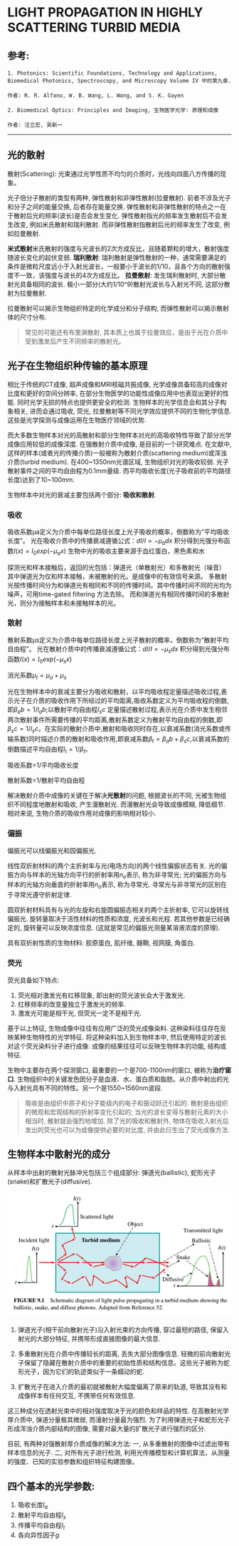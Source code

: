 # LIGHT PROPAGATION IN HIGHLY SCATTERING TURBID MEDIA

## 参考:
	1. Photonics: Scientific Foundations, Technology and Applications, Biomedical Photonics, Spectroscopy, and Microscopy Volume IV 中的第九章. 

	作者: R. R. Alfano, W. B. Wang, L. Wang, and S. K. Gayen

	2. Biomedical Optics: Principles and Imaging, 生物医学光学: 原理和成像

	作者: 汪立宏, 吴新一

---

## 光的散射

散射(Scattering): 光束通过光学性质不均匀的介质时，光线向四面八方传播的现象。

光子倍分子散射的类型有两种, 弹性散射和非弹性散射(拉曼散射). 前者不涉及光子和分子之间的能量交换, 后者存在能量交换. 弹性散射和非弹性散射的特点之一在于散射后光的频率(波长)是否会发生变化. 弹性散射指光的频率发生散射后不会发生改变, 例如米氏散射和瑞利散射. 而非弹性散射指散射后光的频率发生了改变, 例如拉曼散射. 

**米式散射**米氏散射的强度与光波长的2次方成反比，且随着颗粒的增大，散射强度随波长变化的起伏变弱. 
**瑞利散射**: 瑞利散射是弹性散射的一种，通常需要满足的条件是微粒尺度远小于入射光波长，一般要小于波长的1/10，且各个方向的散射强度不一致，该强度与波长的4次方成反比。
**拉曼散射**: 发生瑞利散射时, 大部分散射光具备相同的波长. 极小一部分(大约1/10^9)散射光波长与入射光不同, 这部分散射为拉曼散射. 

拉曼散射可以揭示生物组织特定的化学成分和分子结构, 而弹性散射可以揭示散射体的尺寸分布. 

> 常见的可能还有布里渊散射, 其本质上也属于拉曼效应，是由于光在介质中受到激发后产生不同频率的散射光。

## 光子在生物组织种传输的基本原理

相比于传统的CT成像, 超声成像和MRI核磁共振成像, 光学成像具备较高的成像对比度和更好的空间分辨率, 在部分生物医学的功能性成像应用中也表现出更好的性能. 同时光学无损的特点也提供更安全的检测. 生物样本的光学信息会和其分子构象相关, 进而会通过吸收, 荧光, 拉曼散射等不同光学效应提供不同的生物化学信息. 这些是光学探测与成像运用在生物医疗领域的优势. 

而大多数生物样本对光的高散射和部分生物样本对光的高吸收特性导致了部分光学成像应用较低的成像深度. 在强散射介质中成像, 是目前的一个研究难点. 在文献中, 这样的样本(或者光的传播介质)一般被称为散射介质(scattering medium)或浑浊介质(turbid medium). 在400~1350nm光谱区域, 生物组织对光的吸收较弱. 光子散射事件之间的平均自由程为0.1mm量级. 而平均吸收长度(光子吸收前的平均路径长度)达到了10~100mm. 

生物样本中对光的衰减主要包括两个部分: **吸收和散射**. 

### 吸收
吸收系数μa定义为介质中每单位路径长度上光子吸收的概率，倒数称为“平均吸收长度”。
光在吸收介质中的传播衰减遵循公式：$dI/I=−μ_a dx$
积分得到光强分布函数$I(x)=I_0exp⁡(−μ_a x)$
生物中光的吸收主要来源于血红蛋白，黑色素和水

探测光和样本接触后，返回的光包括：弹道光（单散射光）和多散射光（噪音）
其中弹道光为仅和样本接触，未被散射的光。是成像中的有效信号来源。
多散射光按传播时间分为和弹道光有相同和不同的传播时间。其中传播时间不同的光均为噪声，可用time-gated filtering 方法去除。
而和弹道光有相同传播时间的多散射光，则分为接触样本和未接触样本的光。

### 散射

散射系数μs定义为介质中每单位路径长度上光子散射的概率，倒数称为“散射平均自由程”。
光在散射介质中的传播衰减遵循公式：$dI/I=−μ_s dx$
积分得到光强分布函数$I(x)=I_0  exp⁡(−μ_s x)$

消光系数$μ_t=μ_a+μ_s$

光在生物样本中的衰减主要分为吸收和散射，以平均吸收程定量描述吸收过程,表示光子在介质的吸收作用下所经过的平均距离,吸收系数定义为平均吸收程的倒数,即$β_ab=1/l_ab$;以散射平均自由程$l_sc$ 定量描述散射过程,表示光在介质中发生相邻两次散射事件所需要传播的平均距离,散射系数定义为散射平均自由程的倒数,即$β_sc=1/l_sc$。在实际的散射介质中,散射和吸收同时存在,以衰减系数(消光系数或传输系数)同时描述介质的散射和吸收作用,即衰减系数$β_t=β_ab+β_sc$,以衰减系数的倒数描述平均自由程$l_t=1/β_t。$

吸收系数=1/平均吸收长度

散射系数=1/散射平均自由程

解决散射介质中成像的关键在于解决**光散射**的问题, 根据波长的不同, 光被生物组织不同程度地散射和吸收, 产生漫散射光. 而漫散射光会导致成像模糊, 降低细节. 相对来说, 生物介质的吸收作用对成像的影响相对较小. 

### 偏振

偏振光可以线偏振光和园偏振光. 

线性双折射材料的两个主折射率与光(电场方向)的两个线性偏振状态有关. 光的偏振方向与样本的光轴方向平行的折射率用$n_e$表示, 称为非寻常光; 光的偏振方向与样本的光轴方向垂直的折射率用$n_o$表示, 称为寻常光. 寻常光与非寻常光的区别在于寻常光遵守折射定律. 

圆双折射材料具有与光的左旋和右旋圆偏振态相关的两个主折射率, 它可以旋转线偏振光. 旋转量取决于活性材料的性质和浓度, 光波长和光程. 若其他参数是已经确定的, 旋转量可以反映浓度信息. (这就是常见的偏振光测量某溶液浓度的原理). 

具有双折射性质的生物材料: 胶原蛋白, 肌纤维, 髓鞘, 视网膜, 角蛋白. 

### 荧光

荧光具备如下特点:
1. 荧光相对激发光有红移现象, 即出射的荧光波长会大于激发光. 
2. 红移频率的改变量独立于激发光的频率. 
3. 激发光可能是相干光, 但荧光一定不是相干光. 

基于以上特征, 生物成像中往往有应用广泛的荧光成像染料. 这种染料往往存在反映某种生物特性的光学特征. 将这种染料加入到生物样本中, 然后使用特定的波长对这个荧光染料分子进行成像. 成像的结果往往可以反映生物样本的功能, 结构或特征. 

生物中主要存在两个探测窗口, 最重要的一个是700-1100nm的窗口, 被称为**治疗窗口**. 生物组织中的关键发色团分子是血液、水、蛋白质和脂肪。从介质中射出的光与入射光具有不同的特性。另一个是1550~1560nm波段.

> 吸收是由组织中原子和分子能级内的电子和振动跃迁引起的. 散射是由组织的微观和宏观结构的折射率变化引起的; 当光的波长变得与散射元素的大小相当时, 散射就会强烈地增加. 除了光的吸收和散射外, 物体在吸收入射光后发出的荧光也可以为成像提供必要的对比度, 并由此衍生出了荧光成像方法.

## 生物样本中散射光的成分

从样本中出射的散射光脉冲光包括三个组成部分: 弹道光(ballistic), 蛇形光子(snake)和扩散光子(diffusive). 

![components of transmitted light](<components of transmitted light-1.png>)

1. 弹道光子(相干前向散射光子)沿入射光束的方向传播, 穿过最短的路径, 保留入射光的大部分特征, 并携带形成直接图像的最大信息. 

2. 多重散射光在介质中传播较长的距离, 丢失大部分图像信息. 轻微的前向散射光子保留了隐藏在散射介质中的重要的初始性质和结构信息。这些光子被称为蛇形光子，因为它们的轨迹类似于一条蠕动的蛇. 

3. 扩散光子在进入介质的最初就被散射大幅度偏离了原来的轨道, 导致其没有和成像样本有任何交互, 不携带任何有效信息. 

这三种成分在透射光束中的相对强度取决于光的颜色和样品的特性. 在高散射光学厚介质中, 弹道分量极其微弱, 而漫射分量最为强烈. 为了利用弹道光子和蛇形光子形成浑浊介质内部结构的图像, 需要对最大量的扩散光子进行强烈的区分. 

目前, 有两种对强散射厚介质成像的解决方法: 一, 从多重散射的图像中过滤出带有样本信息的光子. 二, 对所有光子进行检测, 利用光传播模型和计算机算法，从测量的强度、已知的实验参数和组织特征构建图像。

## 四个基本的光学参数: 
1. 吸收长度$l_{a}$
2. 散射平均自由程$l_{s}$
3. 传播平均自由程$l_{t}$
4. 各向异性因子$g$



